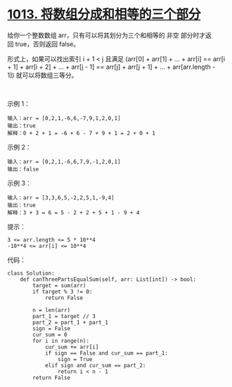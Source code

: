 # [1013. 将数组分成和相等的三个部分](https://leetcode.cn/problems/partition-array-into-three-parts-with-equal-sum/)

给你一个整数数组 arr，只有可以将其划分为三个和相等的 非空 部分时才返回 true，否则返回 false。

形式上，如果可以找出索引 i + 1 < j 且满足 (arr[0] + arr[1] + ... + arr[i] == arr[i + 1] + arr[i + 2] + ... + arr[j - 1] == arr[j] + arr[j + 1] + ... + arr[arr.length - 1]) 就可以将数组三等分。

 

示例 1：
```
输入：arr = [0,2,1,-6,6,-7,9,1,2,0,1]
输出：true
解释：0 + 2 + 1 = -6 + 6 - 7 + 9 + 1 = 2 + 0 + 1
```
示例 2：
```
输入：arr = [0,2,1,-6,6,7,9,-1,2,0,1]
输出：false
```
示例 3：
```
输入：arr = [3,3,6,5,-2,2,5,1,-9,4]
输出：true
解释：3 + 3 = 6 = 5 - 2 + 2 + 5 + 1 - 9 + 4
```

提示：
```
3 <= arr.length <= 5 * 10**4
-10**4 <= arr[i] <= 10**4
```

代码：
```python3
class Solution:
    def canThreePartsEqualSum(self, arr: List[int]) -> bool:
        target = sum(arr)
        if target % 3 != 0:
            return False

        n = len(arr)
        part_1 = target // 3
        part_2 = part_1 + part_1
        sign = False
        cur_sum = 0
        for i in range(n):
            cur_sum += arr[i]
            if sign == False and cur_sum == part_1:
                sign = True
            elif sign and cur_sum == part_2:
                return i < n - 1
        return False
```